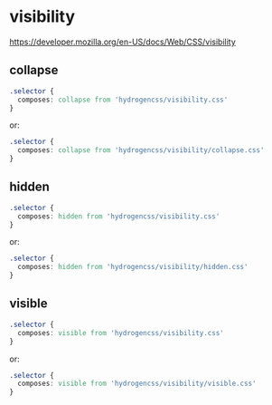 # visibility

https://developer.mozilla.org/en-US/docs/Web/CSS/visibility

## collapse
```css
.selector {
  composes: collapse from 'hydrogencss/visibility.css'
}
```

or:
```css
.selector {
  composes: collapse from 'hydrogencss/visibility/collapse.css'
}
```

## hidden
```css
.selector {
  composes: hidden from 'hydrogencss/visibility.css'
}
```

or:
```css
.selector {
  composes: hidden from 'hydrogencss/visibility/hidden.css'
}
```

## visible
```css
.selector {
  composes: visible from 'hydrogencss/visibility.css'
}
```

or:
```css
.selector {
  composes: visible from 'hydrogencss/visibility/visible.css'
}
```

